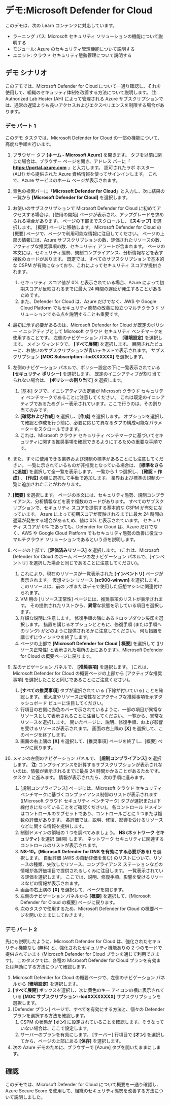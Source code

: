 <!---
---
デモ: タイトル: 'Microsoft Defender for Cloud' ラーニング パス/モジュール/ユニット: 'ラーニング パス: Microsoft セキュリティ ソリューションの機能について説明する; モジュール 2: Azure のセキュリティ管理機能について説明する; ユニット 3: クラウド セキュリティ態勢管理について説明する'
---
--->

# デモ:Microsoft Defender for Cloud

このデモは、次の Learn コンテンツに対応しています。

- ラーニング パス: Microsoft セキュリティ ソリューションの機能について説明する
- モジュール: Azure のセキュリティ管理機能について説明する
- ユニット: クラウド セキュリティ態勢管理について説明する

## デモ シナリオ

このデモでは、Microsoft Defender for Cloud について一通り確認し、それを使用して、組織のセキュリティ体制を改善する方法について説明します。  注: Authorized Lab Hoster (AH) によって管理される Azure サブスクリプションでは、通常の遅延よりも長いアクセスおよびエクスペリエンスを制限する場合があります。

### デモ パート 1

このデモ タスクでは、Microsoft Defender for Cloud の一部の機能について、高度な手順を行います。

1. ブラウザー タブ **[ホーム - Microsoft Azure]** を開きます。  タブを以前に閉じた場合は、ブラウザー ページを開き、アドレス バーに「 **https://portal.azure.com** 」と入力します。 認可されたラボ ホスター (ALH) から提供された Azure 資格情報を使ってサインインします。  これで、Azure サービスのホーム ページが表示されます。

1. 青色の検索バーに「**Microsoft Defender for Cloud**」と入力し、次に結果の一覧から **[Microsoft Defender for Cloud]** を選択します。

1. お使いのサブスクリプションで Microsoft Defender for Cloud に初めてアクセスする場合は、[使用の開始] ページが表示され、アップグレードを求められる場合があります。  ページの下部までスクロールし、 **[スキップ]** を選択します。  [概要] ページに移動します。 Microsoft Defender for Cloud の [概要] ページで、ページで利用可能な情報に注目してください。  ページの上部の情報には、Azure サブスクリプションの数、評価されたリソースの数、アクティブな推奨事項の数、セキュリティ アラートが含まれます。  ページの本文には、セキュリティ態勢、規制コンプライアンス、分析情報などを表す複数のカードがあります。  既定では、すべてのサブスクリプションで基本的な CSPM が有効になっており、これによってセキュリティ スコアが提供されます。  
    1. セキュリティ スコア値が 0% と表示されている場合、Azure によって初期スコアが反映されるまでに最大 24 時間の遅延が発生することがあるためです。  
    1. また、Defender for Cloud は、Azure だけでなく、AWS や Google Cloud Platform でもセキュリティ態勢の改善に役立つマルチクラウド ソリューションである点を説明することも重要です。

1. 最初に示す必要があるのは、Microsoft Defender for Cloud が既定のポリシー イニシアティブとして Microsoft クラウド セキュリティ ベンチマークを使用することです。  左側のナビゲーション パネルで、 **[環境設定]** を選択します。 メイン ウィンドウで、 **[すべて展開]** を選択します。  展開されたビューに、お使いのサブスクリプションが青いテキストで表示されます。  サブスクリプション **[MOC Subscription--lodXXXXXX]** を選択します。

1. 左側のナビゲーション パネルで、ポリシー設定の下に一覧表示されている **[セキュリティ ポリシー]** を選択します。 既定のイニシアティブが割り当てられない場合は、 **[ポリシーの割り当て]** を選択します。
    1. [基本] タブで、イニシアティブの定義が Microsoft クラウド セキュリティ ベンチマークであることに注意してください。  これは既定のイニシアティブであるためグレー表示されています。ここで行うのは、その割り当てのみです。
    1. **[確認および作成]** を選択し、**[作成]** を選択します。 オプションを選択して確認と作成を行う前に、必要に応じて異なるタブの構成可能なパラメーターをスクロールできます。
    1. これは、Microsoft クラウド セキュリティ ベンチマークに基づいてセキュリティに関する推奨事項を確認できるようにするための重要な手順です。  

1. また、すぐに使用できる業界および規制の標準があることにも注意してください。 一覧に示されているものが非推奨となっている場合は、 **[標準をさらに追加]** を選択して全一覧を表示します。  一覧から 1 つ選択し、 **[確認 + 作成]** 、 **[作成]** の順に選択して手動で追加します。  業界および標準の規制の一覧に追加されたことがわかります。

1. **[概要]** を選択します。  ページの本文には、セキュリティ態勢、規制コンプライアンス、分析情報などを表す複数のカードがあります。  すべてのサブスクリプションで、セキュリティ スコアを提供する基本的な CSPM が有効になっています。 Azure によって初期スコアが反映されるまでに最大 24 時間の遅延が発生する場合があるため、値は 0% と表示されています。  セキュリティ スコアが 0% であっても、Defender for Cloud は、Azure だけでなく、AWS や Google Cloud Platform でもセキュリティ態勢の改善に役立つマルチクラウド ソリューションであるという点を説明します。

1. ページの上部で、**[評価済みリソース]** を選択します。  (これは、Microsoft Defender for Cloud のホーム ページの左ナビゲーション パネルで、[インベントリ] を選択した場合と同じであることに注意してください)。
    1. これにより、現在のリソースが一覧表示された **[インベントリ]** ページが表示されます。 仮想マシン リソース **[sc900-winwm]** を選択します。 このリソースは、前のラボまたはデモで使用した仮想マシンに関連付けられます。
    1. VM 用の [リソース正常性] ページには、推奨事項のリストが表示されます。  その提供されたリストから、**異常**な状態を示している項目を選択します。
    1. 詳細な説明に注意します。  修復手順の隣にあるドロップダウン矢印を選択します。 措置を講じるオプションとともに、修復手順 (または手順へのリンク) がどのように提供されるかに注意してください。  何も措置を講じずにウィンドウを終了します。
    1. ページの上部で **[Microsoft Defender for Cloud | 概要]** を選択して ([リソース正常性] と表示された場所の上にあります)、Microsoft Defender for Cloud の概要ページに戻ります。

1. 左のナビゲーション パネルで、 **[推奨事項]** を選択します。  (これは、Microsoft Defender for Cloud の概要ページの上部から [アクティブな推奨事項] を選択したことと同じであることにご注意ください)。
    1. **[すべての推奨事項]** タブが選択されている (下線が付いている) ことを確認します。  重大度やリソース正常性などアクティブな推奨事項を示すダッシュボード ビューに注目してください。
    1. 行項目の右側に赤色のバーで示されているように、一部の項目が異常なリソースとして表示されることに注目してください。  一覧から、異常なリソースを選択します。  開いたページに、説明、修復手順、および影響を受けるリソースが表示されます。 画面の右上隅の **[X]** を選択して、このページを終了します。
    1. 画面の右上隅の **[X]** を選択して、[推奨事項] ページを終了し、[概要] ページに戻ります。

1. メインの左側のナビゲーション パネルで、 **[規制コンプライアンス]** を選択します。  **注**: コンプライアンスを計算するサブスクリプションが表示されないのは、情報が表示されるまでに最長 24 時間かかることがあるためです。 タスク 2 に進みます。  情報が表示されたら、次の手順に進みます。
    1. [規制コンプライアンス] ページには、Microsoft クラウド セキュリティ ベンチマークに基づくコンプライアンス制御のリストが表示されます ([Microsoft クラウド セキュリティ ベンチマーク] タブが選択または下線付きになっていることをご確認ください)。 各コントロール ドメインはコントロールのサブセットであり、コントロールごとに 1 つまたは複数の評価があります。 各評価では、説明、修復、影響を受けるリソースなどに関する情報を提供します。
    1. 制御ドメインの領域の 1 つを調べてみましょう。 **NS (ネットワーク セキュリティ)** を選択 (展開) します。 ネットワーク セキュリティに関連するコントロールのリストが表示されます。
    1. **NS-10。(Microsoft Defender for DNS を有効にする必要がある)** を選択します。 自動評価 (AWS の自動評価を含む) のリストについて、リソースの種類、失敗したリソース、コンプライアンス ステーションなどの情報が各評価項目で提供されるしくみに注目します。 一覧表示されている評価を選択します。  ここでは、説明、修復手順、影響を受けるリソースなどの情報が表示されます。
    1. 画面の右上隅の **[X]** を選択して、ページを閉じます。
    1. 左側のナビゲーション パネルから **[概要]** を選択して、[Microsoft Defender for Cloud の概要] ページに戻ります。
    1. 次のタスクで使用するため、Microsoft Defender for Cloud の概要ページを開いたままにしておきます。

### デモ パート 2

先にも説明したように、Microsoft Defender for Cloud は、強化されたセキュリティ機能なし (無料) と、強化されたセキュリティ機能ありの 2 つのモードで提供されています (Microsoft Defender for Cloud プランを通じて利用できます)。 このタスクでは、各種の Microsoft Defender for Cloud プランを有効または無効にする方法について確認します。

1. Microsoft Defender for Cloud の概要ページで、左側のナビゲーション パネルから **[環境設定]** を選択します。
1. **[すべて展開]** ボックスを選択し、次に黄色のキー アイコンの横に表示されている **[MOC サブスクリプション--lodXXXXXXXX]** サブスクリプションを選択します。
1. [Defender プラン] ページで、すべてを有効にする方法と、個々の Defender プランを選択する方法を確認します。 
    1. CSPM の状態が **[オン]** に設定されていることを確認します。そうなっていない場合は、ここで設定します。  
    1. サーバーのプランを有効にします。  [サーバー] 行項目で **[オン]** を選択してから、ページの上部にある **[保存]** を選択します。
1. 次の Azure デモのために、ブラウザーで [Azure] タブを開いたままにします。

## 確認

このデモでは、Microsoft Defender for Cloud について概要を一通り確認し、Azure Secure Score を使用して、組織のセキュリティ態勢を改善する方法について説明しました。
